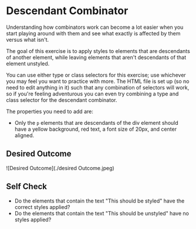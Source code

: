 # Descendant Combinator

Understanding how combinators work can become a lot easier when you start playing around with them and see what exactly is affected by them versus what isn't.

The goal of this exercise is to apply styles to elements that are descendants of another element, while leaving elements that aren't descendants of that element unstyled.

You can use either type or class selectors for this exercise; use whichever you may feel you want to practice with more. The HTML file is set up (so no need to edit anything in it) such that any combination of selectors will work, so if you're feeling adventurous you can even try combining a type and class selector for the descendant combinator.

The properties you need to add are:

- Only the `p` elements that are descendants of the div element should have a yellow background, red text, a font size of 20px, and center aligned.

## Desired Outcome

![Desired Outcome](./desired Outcome.jpeg)

## Self Check
- Do the elements that contain the text "This should be styled" have the correct styles applied?
- Do the elements that contain the text "This should be unstyled" have no styles applied?